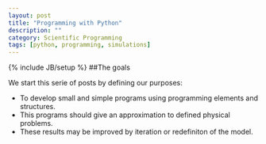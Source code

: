 ```yaml
---
layout: post
title: "Programming with Python"
description: ""
category: Scientific Programming
tags: [python, programming, simulations]
---
```

{% include JB/setup %}
##The goals

We start this serie of posts by defining our purposes:

* To develop small and simple programs using programming elements and structures.
* This programs should give an approximation to defined physical problems.
* These results may be improved by iteration or redefiniton of the model.


